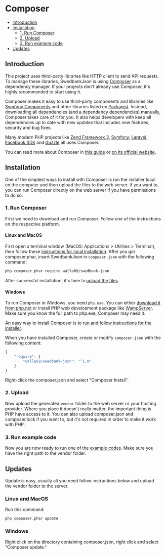 # Composer
* [Introduction](#introduction)
* [Installation](#installation)
  * [1. Run Composer](#1-run-composer)
  * [2. Upload](#2-upload)
  * [3. Run example code](#3-run-example-code)
* [Updates](#updates)

## Introduction
This project uses third-party libraries like HTTP client to send API requests.
To manage these libraries, SwedbankJson is using [Composer] as a dependency manager.
If your projects don't already use Composer, it's highly recommended to start using it.

Composer makes it easy to use third-party components and libraries like [Symfony Components] and other libraries listed on [Packagist]. 
Instead, downloading all dependencies (and a dependency dependencies) manually, Composer takes care of it for you.
It also helps developers with keep all dependencies up to date with new updates that includes new features, security and bug fixes.

Many modern PHP projects like [Zend Framework 3], [Symfony], [Laravel], [Facebook SDK] and [Guzzle] all uses Composer.

You can read more about Composer in [this guide] or [on its official website].
 
## Installation
One of the simplest ways to install with Composer is run the installer local on the computer and then upload the files to the web server.
If you want to, you can run Composer directly on the web server if you have permissions to do so. 

### 1. Run Composer
First we need to download and run Composer. Follow one of the instructions on the respective platform. 

#### Linux and MacOS
First open a terminal window (MacOS: Applications > Utilities > Terminal), then follow these [instructions for local installation](https://getcomposer.org/doc/00-intro.md#locally).
After you got composer.phar, insert SwedbankJson in `composer.json` with the following command:

```bash
php composer.phar require walle89/swedbank-json
```

After successful installation, it's time to [upload the files](#upload). 

#### Windows
To run Composer in Windows, you need `php.exe`. You can either [download it from php.net] or 
install PHP web development package like [WampServer]. Make sure you know the full path to php.exe, Composer may need it. 

An easy way to install Composer is to [run and follow instructions for the installer](https://getcomposer.org/doc/00-intro.md#installation-windows).   

When you have installed Composer, create or modify `composer.json` with the following content:

```javascript
{
    "require": {
        "walle89/swedbank-json": "^1.0"
    }
}
```

Right-click the composer.json and select "Composer Install". 

### 2. Upload
Now upload the generated `vendor` folder to the web server or your hosting provider. Where you place it doesn't really matter, 
the important thing is PHP have access to it. You can also upload composer.json and composer.lock if you want to, but it's not required in order to make it work with PHP.

### 3. Run example code
Now you are now ready to run one of the [example codes]. Make sure you have the right path to the vendor folder.

## Updates
Update is easy, usually all you need follow instructions below and upload the vendor folder to the server.

### Linux and MacOS
Run this command:
```bash
php composer.phar update
```

### Windows
Right click on the directory containing composer.json, right click and select "Composer update."

[Composer]: https://getcomposer.org/
[Symfony Components]: http://symfony.com/components 
[Packagist]: https://packagist.org/

[Zend Framework 3]: https://framework.zend.com/
[Symfony]: https://github.com/symfony/symfony
[Laravel]: https://laravel.com/
[Facebook SDK]: https://github.com/facebook/php-graph-sdk

[Guzzle]: https://github.com/guzzle/guzzle
[this guide]: https://www.codementor.io/php/tutorial/composer-install-php-dependency-manager
[on its official website]: https://getcomposer.org/

[download it from php.net]: http://windows.php.net/download/
[WampServer]: http://www.wampserver.com/en/

[example codes]: ../INSTALL.md#example-code
